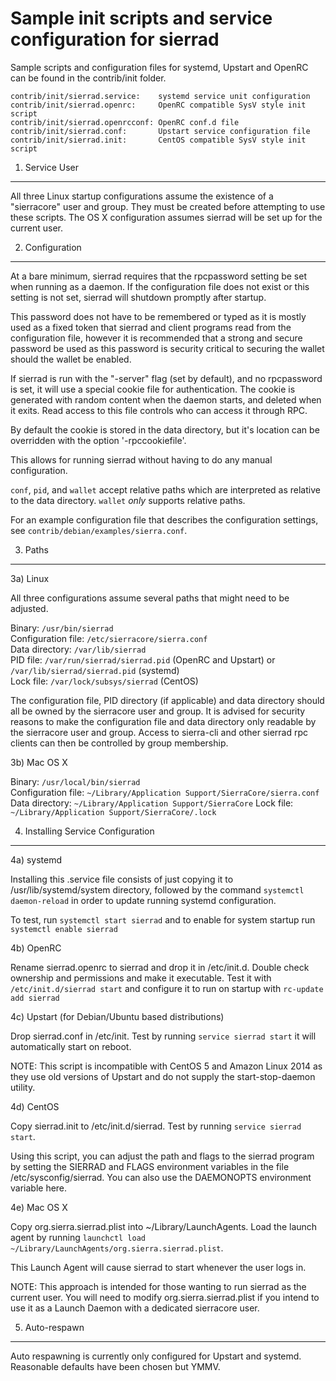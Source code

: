 Sample init scripts and service configuration for sierrad
==========================================================

Sample scripts and configuration files for systemd, Upstart and OpenRC
can be found in the contrib/init folder.

    contrib/init/sierrad.service:    systemd service unit configuration
    contrib/init/sierrad.openrc:     OpenRC compatible SysV style init script
    contrib/init/sierrad.openrcconf: OpenRC conf.d file
    contrib/init/sierrad.conf:       Upstart service configuration file
    contrib/init/sierrad.init:       CentOS compatible SysV style init script

1. Service User
---------------------------------

All three Linux startup configurations assume the existence of a "sierracore" user
and group.  They must be created before attempting to use these scripts.
The OS X configuration assumes sierrad will be set up for the current user.

2. Configuration
---------------------------------

At a bare minimum, sierrad requires that the rpcpassword setting be set
when running as a daemon.  If the configuration file does not exist or this
setting is not set, sierrad will shutdown promptly after startup.

This password does not have to be remembered or typed as it is mostly used
as a fixed token that sierrad and client programs read from the configuration
file, however it is recommended that a strong and secure password be used
as this password is security critical to securing the wallet should the
wallet be enabled.

If sierrad is run with the "-server" flag (set by default), and no rpcpassword is set,
it will use a special cookie file for authentication. The cookie is generated with random
content when the daemon starts, and deleted when it exits. Read access to this file
controls who can access it through RPC.

By default the cookie is stored in the data directory, but it's location can be overridden
with the option '-rpccookiefile'.

This allows for running sierrad without having to do any manual configuration.

`conf`, `pid`, and `wallet` accept relative paths which are interpreted as
relative to the data directory. `wallet` *only* supports relative paths.

For an example configuration file that describes the configuration settings,
see `contrib/debian/examples/sierra.conf`.

3. Paths
---------------------------------

3a) Linux

All three configurations assume several paths that might need to be adjusted.

Binary:              `/usr/bin/sierrad`  
Configuration file:  `/etc/sierracore/sierra.conf`  
Data directory:      `/var/lib/sierrad`  
PID file:            `/var/run/sierrad/sierrad.pid` (OpenRC and Upstart) or `/var/lib/sierrad/sierrad.pid` (systemd)  
Lock file:           `/var/lock/subsys/sierrad` (CentOS)  

The configuration file, PID directory (if applicable) and data directory
should all be owned by the sierracore user and group.  It is advised for security
reasons to make the configuration file and data directory only readable by the
sierracore user and group.  Access to sierra-cli and other sierrad rpc clients
can then be controlled by group membership.

3b) Mac OS X

Binary:              `/usr/local/bin/sierrad`  
Configuration file:  `~/Library/Application Support/SierraCore/sierra.conf`  
Data directory:      `~/Library/Application Support/SierraCore`
Lock file:           `~/Library/Application Support/SierraCore/.lock`

4. Installing Service Configuration
-----------------------------------

4a) systemd

Installing this .service file consists of just copying it to
/usr/lib/systemd/system directory, followed by the command
`systemctl daemon-reload` in order to update running systemd configuration.

To test, run `systemctl start sierrad` and to enable for system startup run
`systemctl enable sierrad`

4b) OpenRC

Rename sierrad.openrc to sierrad and drop it in /etc/init.d.  Double
check ownership and permissions and make it executable.  Test it with
`/etc/init.d/sierrad start` and configure it to run on startup with
`rc-update add sierrad`

4c) Upstart (for Debian/Ubuntu based distributions)

Drop sierrad.conf in /etc/init.  Test by running `service sierrad start`
it will automatically start on reboot.

NOTE: This script is incompatible with CentOS 5 and Amazon Linux 2014 as they
use old versions of Upstart and do not supply the start-stop-daemon utility.

4d) CentOS

Copy sierrad.init to /etc/init.d/sierrad. Test by running `service sierrad start`.

Using this script, you can adjust the path and flags to the sierrad program by
setting the SIERRAD and FLAGS environment variables in the file
/etc/sysconfig/sierrad. You can also use the DAEMONOPTS environment variable here.

4e) Mac OS X

Copy org.sierra.sierrad.plist into ~/Library/LaunchAgents. Load the launch agent by
running `launchctl load ~/Library/LaunchAgents/org.sierra.sierrad.plist`.

This Launch Agent will cause sierrad to start whenever the user logs in.

NOTE: This approach is intended for those wanting to run sierrad as the current user.
You will need to modify org.sierra.sierrad.plist if you intend to use it as a
Launch Daemon with a dedicated sierracore user.

5. Auto-respawn
-----------------------------------

Auto respawning is currently only configured for Upstart and systemd.
Reasonable defaults have been chosen but YMMV.
